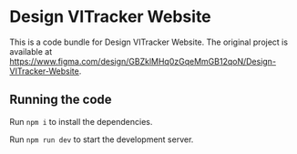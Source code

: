 
  # Design VITracker Website

  This is a code bundle for Design VITracker Website. The original project is available at https://www.figma.com/design/GBZklMHq0zGqeMmGB12qoN/Design-VITracker-Website.

  ## Running the code

  Run `npm i` to install the dependencies.

  Run `npm run dev` to start the development server.
  
